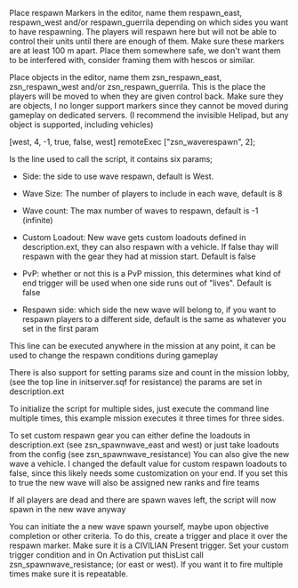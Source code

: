 Place respawn Markers in the editor, name them respawn_east, respawn_west and/or respawn_guerrila depending on which sides you want to have respawning.
The players will respawn here but will not be able to control their units until there are enough of them. Make sure these markers are at least 100 m apart.
Place them somewhere safe, we don't want them to be interfered with, consider framing them with hescos or similar.

Place objects in the editor, name them zsn_respawn_east, zsn_respawn_west and/or zsn_respawn_guerrila.
This is the place the players will be moved to when they are given control back. Make sure they are objects,
I no longer support markers since they cannot be moved during gameplay on dedicated servers. (I recommend the invisible Helipad, but any object is supported, including vehicles)

[west, 4, -1, true, false, west] remoteExec ["zsn_waverespawn", 2];

Is the line used to call the script, it contains six params;

- Side: the side to use wave respawn, default is West.

- Wave Size: The number of players to include in each wave, default is 8

- Wave count: The max number of waves to respawn, default is -1 (infinite)

- Custom Loadout: New wave gets custom loadouts defined in description.ext, they can also respawn with a vehicle. 
If false thay will respawn with the gear they had at mission start. Default is false

- PvP: whether or not this is a PvP mission, this determines what kind of end trigger will be used when one side runs out of "lives". Default is false

- Respawn side: which side the new wave will belong to, if you want to respawn players to a different side, default is the same as whatever you set in the first param

This line can be executed anywhere in the mission at any point, it can be used to change the respawn conditions during gameplay

There is also support for setting params size and count in the mission lobby, (see the top line in initserver.sqf for resistance) the params are set in description.ext

To initialize the script for multiple sides, just execute the command line multiple times, this example mission executes it three times for three sides.

To set custom respawn gear you can either define the loadouts in description.ext (see zsn_spawnwave_east and west) or just take loadouts from the config (see zsn_spawnwave_resistance) You can also give the new wave a vehicle. I changed the default value for custom respawn loadouts to false, since this likely needs some customization on your end. If you set this to true the new wave will also be assigned new ranks and fire teams

If all players are dead and there are spawn waves left, the script will now spawn in the new wave anyway

You can initiate the a new wave spawn yourself, maybe upon objective completion or other criteria. To do this, create a trigger and place it over the respawn marker. Make sure it is a CIVILIAN Present trigger. Set your custom trigger condition and in On Activation put thisList call zsn_spawnwave_resistance; (or east or west). If you want it to fire multiple times make sure it is repeatable.
